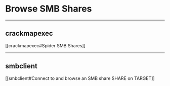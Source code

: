 # Browse SMB Shares

---

## crackmapexec

[[crackmapexec#Spider SMB Shares]]

---

## smbclient

[[smbclient#Connect to and browse an SMB share SHARE on TARGET]]
